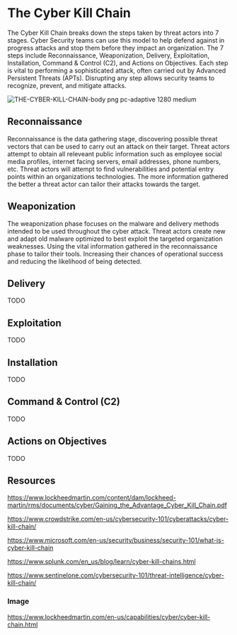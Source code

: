 # The Cyber Kill Chain
The Cyber Kill Chain breaks down the steps taken by threat actors into 7 stages. Cyber Security teams can use
this model to help defend against in progress attacks and stop them before they impact an organization. The 7
steps include Reconnaissance, Weaponization, Delivery, Exploitation, Installation, Command & Control (C2), and Actions on Objectives. Each step is vital to performing a sophisticated attack, often carried out by Advanced Persistent Threats (APTs). Disrupting any step allows security teams to recognize, prevent, and mitigate attacks. 

![THE-CYBER-KILL-CHAIN-body png pc-adaptive 1280 medium](https://github.com/user-attachments/assets/db2bc51c-95d1-4a6d-858c-32e91de307eb)

## Reconnaissance
Reconnaissance is the data gathering stage, discovering possible threat vectors that can be used to carry out an attack on their target. Threat actors attempt to obtain all releveant public information such as employee social media profiles, internet facing servers, email addresses, phone numbers, etc. Threat actors will attempt to find vulnerabilities and potential entry points within an organizations technologies. The more information gathered the better a threat actor can tailor their attacks towards the target. 

## Weaponization
The weaponization phase focuses on the malware and delivery methods intended to be used throughout the cyber attack. Threat actors create new and adapt old malware optimized to best exploit the targeted organization weaknesses. Using the vital information gathered in the reconnaissance phase to tailor their tools. Increasing their chances of operational success and reducing the likelihood of being detected.

## Delivery
TODO

## Exploitation
TODO

## Installation
TODO

## Command & Control (C2)
TODO

## Actions on Objectives
TODO

## Resources

https://www.lockheedmartin.com/content/dam/lockheed-martin/rms/documents/cyber/Gaining_the_Advantage_Cyber_Kill_Chain.pdf

https://www.crowdstrike.com/en-us/cybersecurity-101/cyberattacks/cyber-kill-chain/

https://www.microsoft.com/en-us/security/business/security-101/what-is-cyber-kill-chain

https://www.splunk.com/en_us/blog/learn/cyber-kill-chains.html

https://www.sentinelone.com/cybersecurity-101/threat-intelligence/cyber-kill-chain/

### Image

https://www.lockheedmartin.com/en-us/capabilities/cyber/cyber-kill-chain.html

